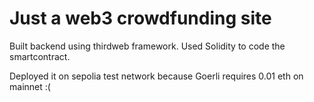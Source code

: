 # Just a web3 crowdfunding site

Built backend using thirdweb framework. Used Solidity to code the smartcontract.

Deployed it on sepolia test network because Goerli requires 0.01 eth on mainnet :(

